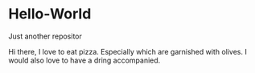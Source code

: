 # Hello-World
Just another repositor

Hi there, I love to eat pizza. Especially which are garnished with olives. I would also love to have a dring accompanied.
